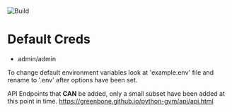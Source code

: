 ![Build](https://github.com/Hoplite-Consulting/RESTBone/actions/workflows/main.yml/badge.svg)

# Default Creds
- admin/admin

To change default environment variables look at 'example.env' file and rename to '.env' after options have been set.

API Endpoints that **CAN** be added, only a small subset have been added at this point in time.
https://greenbone.github.io/python-gvm/api/api.html
